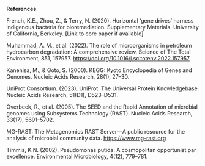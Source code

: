 **References**

French, K.E., Zhou, Z., & Terry, N. (2020). Horizontal ‘gene drives’ harness indigenous bacteria for bioremediation. Supplementary Materials. University of California, Berkeley.
[Link to core paper if available]

Muhammad, A. M., et al. (2022). The role of microorganisms in petroleum hydrocarbon degradation: A comprehensive review. Science of The Total Environment, 851, 157957.
https://doi.org/10.1016/j.scitotenv.2022.157957

Kanehisa, M., & Goto, S. (2000). KEGG: Kyoto Encyclopedia of Genes and Genomes. Nucleic Acids Research, 28(1), 27–30.

UniProt Consortium. (2023). UniProt: The Universal Protein Knowledgebase. Nucleic Acids Research, 51(D1), D523–D531.

Overbeek, R., et al. (2005). The SEED and the Rapid Annotation of microbial genomes using Subsystems Technology (RAST). Nucleic Acids Research, 33(17), 5691–5702.

MG-RAST: The Metagenomics RAST Server—A public resource for the analysis of microbial community data. https://www.mg-rast.org

Timmis, K.N. (2002). Pseudomonas putida: A cosmopolitan opportunist par excellence. Environmental Microbiology, 4(12), 779–781.
